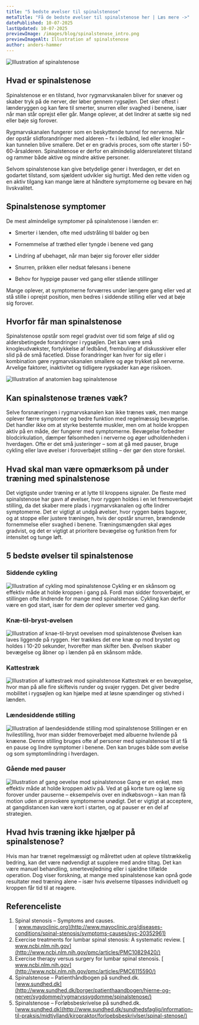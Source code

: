 ```yaml
---
title: "5 bedste øvelser til spinalstenose"
metaTitle: "Få de bedste øvelser til spinalstenose her | Læs mere ->"
datePublished: 10-07-2025
lastUpdated: 10-07-2025
previewImage: /images/blog/spinalstenose_intro.png
previewImageAlt: Illustration af spinalstenose
author: anders-hammer
---
```


![Illustration af spinalstenose](/images/blog/spinalstenose_intro.png)

## Hvad er spinalstenose

Spinalstenose er en tilstand, hvor rygmarvskanalen bliver for snæver og skaber tryk på de nerver, der løber gennem rygsøjlen. Det sker oftest i lænderyggen og kan føre til smerter, snurren eller svaghed i benene, især når man står oprejst eller går. Mange oplever, at det lindrer at sætte sig ned eller bøje sig forover.

Rygmarvskanalen fungerer som en beskyttende tunnel for nerverne. Når der opstår slidforandringer med alderen – fx i ledbånd, led eller knogler – kan tunnelen blive smallere. Det er en gradvis proces, som ofte starter i 50-60-årsalderen. Spinalstenose er derfor en almindelig aldersrelateret tilstand og rammer både aktive og mindre aktive personer.

Selvom spinalstenose kan give betydelige gener i hverdagen, er det en godartet tilstand, som sjældent udvikler sig hurtigt. Med den rette viden og en aktiv tilgang kan mange lære at håndtere symptomerne og bevare en høj livskvalitet.


## Spinalstenose symptomer

De mest almindelige symptomer på spinalstenose i lænden er:



* Smerter i lænden, ofte med udstråling til balder og ben 

* Fornemmelse af træthed eller tyngde i benene ved gang 

* Lindring af ubehaget, når man bøjer sig forover eller sidder 

* Snurren, prikken eller nedsat følesans i benene 

* Behov for hyppige pauser ved gang eller stående stillinger 


Mange oplever, at symptomerne forværres under længere gang eller ved at stå stille i oprejst position, men bedres i siddende stilling eller ved at bøje sig forover.


## Hvorfor får man spinalstenose

Spinalstenose opstår som regel gradvist over tid som følge af slid og aldersbetingede forandringer i rygsøjlen. Det kan være små knogleudvækster, fortykkelse af ledbånd, frembuling af diskusskiver eller slid på de små facetled. Disse forandringer kan hver for sig eller i kombination gøre rygmarvskanalen smallere og øge trykket på nerverne. Arvelige faktorer, inaktivitet og tidligere rygskader kan øge risikoen.

![Illustration af anatomien bag spinalstenose](/images/blog/spinalstenose_anatomi.png)

## Kan spinalstenose trænes væk?

Selve forsnævringen i rygmarvskanalen kan ikke trænes væk, men mange oplever færre symptomer og bedre funktion med regelmæssig bevægelse. Det handler ikke om at styrke bestemte muskler, men om at holde kroppen aktiv på en måde, der fungerer med symptomerne. Bevægelse forbedrer blodcirkulation, dæmper følsomheden i nerverne og øger udholdenheden i hverdagen. Ofte er det små justeringer – som at gå med pauser, bruge cykling eller lave øvelser i foroverbøjet stilling – der gør den store forskel.


## Hvad skal man være opmærksom på under træning med spinalstenose

Det vigtigste under træning er at lytte til kroppens signaler. De fleste med spinalstenose har gavn af øvelser, hvor ryggen holdes i en let fremoverbøjet stilling, da det skaber mere plads i rygmarvskanalen og ofte lindrer symptomerne. Det er vigtigt at undgå øvelser, hvor ryggen bøjes bagover, og at stoppe eller justere træningen, hvis der opstår snurren, brændende fornemmelse eller svaghed i benene. Træningsmængden skal øges gradvist, og det er vigtigt at prioritere bevægelse og funktion frem for intensitet og tunge løft.


## 5 bedste øvelser til spinalstenose

### Siddende cykling
![Illustration af cykling mod spinalstenose](/images/blog/spinalstenose_1.png) 
Cykling er en skånsom og effektiv måde at holde kroppen i gang på. Fordi man sidder foroverbøjet, er stillingen ofte lindrende for mange med spinalstenose. Cykling kan derfor være en god start, især for dem der oplever smerter ved gang.

### Knæ-til-bryst-øvelsen 
![Illustration af knae-til-bryst oevelsen mod spinalstenose](/images/blog/spinalstenose_4.png) 
Øvelsen kan laves liggende på ryggen. Her trækkes det ene knæ op mod brystet og holdes i 10-20 sekunder, hvorefter man skifter ben. Øvelsen skaber bevægelse og åbner op i lænden på en skånsom måde.

### Kattestræk 
![Illustration af kattestraek mod spinalstenose](/images/blog/spinalstenose_5.png) 
Kattestræk er en bevægelse, hvor man på alle fire skiftevis runder og svajer ryggen. Det giver bedre mobilitet i rygsøjlen og kan hjælpe med at løsne spændinger og stivhed i lænden.

### Lændesiddende stilling
![Illustration af laendesiddende stilling mod spinalstenose](/images/blog/spinalstenose_2.png) 
Stillingen er en hvilestilling, hvor man sidder fremoverbøjet med albuerne hvilende på knæene. Denne stilling bruges ofte af personer med spinalstenose til at få en pause og lindre symptomer i benene. Den kan bruges både som øvelse og som symptomlindring i hverdagen.

### Gående med pauser
![Illustration af gang oevelse mod spinalstenose](/images/blog/spinalstenose_3.png) 
Gang er en enkel, men effektiv måde at holde kroppen aktiv på. Ved at gå korte ture og læne sig forover under pauserne – eksempelvis over en indkøbsvogn – kan man få motion uden at provokere symptomerne unødigt. Det er vigtigt at acceptere, at gangdistancen kan være kort i starten, og at pauser er en del af strategien.


## Hvad hvis træning ikke hjælper på spinalstenose?

Hvis man har trænet regelmæssigt og målrettet uden at opleve tilstrækkelig bedring, kan det være nødvendigt at supplere med andre tiltag. Det kan være manuel behandling, smertevejledning eller i sjældne tilfælde operation. Dog viser forskning, at mange med spinalstenose kan opnå gode resultater med træning alene – især hvis øvelserne tilpasses individuelt og kroppen får tid til at reagere.

## Referenceliste

1. Spinal stenosis – Symptoms and causes.   
[ www.mayoclinic.org](http://www.mayoclinic.org/diseases-conditions/spinal-stenosis/symptoms-causes/syc-20352961)
2. Exercise treatments for lumbar spinal stenosis: A systematic review. 
[ www.ncbi.nlm.nih.gov](http://www.ncbi.nlm.nih.gov/pmc/articles/PMC10829420/)
3. Exercise therapy versus surgery for lumbar spinal stenosis. 
[ www.ncbi.nlm.nih.gov](http://www.ncbi.nlm.nih.gov/pmc/articles/PMC6115590/)
4. Spinalstenose – Patienthåndbogen på sundhed.dk.   
 [www.sundhed.dk](http://www.sundhed.dk/borger/patienthaandbogen/hjerne-og-nerver/sygdomme/rygmarvssygdomme/spinalstenose/)  
5. Spinalstenose – Forløbsbeskrivelse på sundhed.dk.  
 [www.sundhed.dk](http://www.sundhed.dk/sundhedsfaglig/information-til-praksis/midtjylland/kiropraktor/forloebsbeskrivlser/spinal-stenose/)  
 